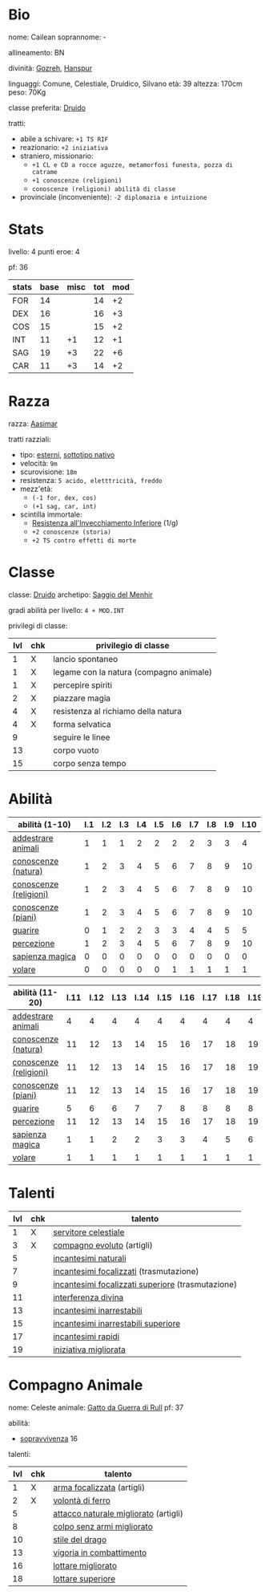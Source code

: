 # Bio

nome: Cailean
soprannome: -

allineamento: BN

divinità: [Gozreh](https://golarion.altervista.org/wiki/Gozreh), [Hanspur](https://golarion.altervista.org/wiki/Hanspur)

linguaggi: Comune, Celestiale, Druidico, Silvano
età: 39
altezza: 170cm
peso: 70Kg

classe preferita: [Druido](https://golarion.altervista.org/wiki/Druido)

tratti:
 - abile a schivare: `+1 TS RIF`
 - reazionario: `+2 iniziativa`
 - straniero, missionario: 
	 - `+1 CL e CD a rocce aguzze, metamorfosi funesta, pozza di catrame`
	 - `+1 conoscenze (religioni)`
	 - `conoscenze (religioni) abilità di classe`
 - provinciale (inconveniente): `-2 diplomazia e intuizione`

# Stats

livello: 4
punti eroe: 4

pf: 36

| stats | base | misc | tot | mod |
| ----- | ---- | ---- | --- | --- |
| FOR   | 14   |      | 14  | +2  |
| DEX   | 16   |      | 16  | +3  |
| COS   | 15   |      | 15  | +2  |
| INT   | 11   | +1   | 12  | +1  |
| SAG   | 19   | +3   | 22  | +6  |
| CAR   | 11   | +3   | 14  | +2  |

# Razza

razza: [Aasimar](https://golarion.altervista.org/wiki/Razze/Aasimar)

tratti razziali:
 - tipo: [esterni](https://golarion.altervista.org/wiki/Tipo_Esterno), [sottotipo nativo](https://golarion.altervista.org/wiki/Sottotipo_Nativo)
 - velocità: `9m`
 - scurovisione: `18m`
 - resistenza: `5 acido, eletttricità, freddo`
 - mezz'età:
	 - `(-1 for, dex, cos)`
	 - `(+1 sag, car, int)`
 - scintilla immortale: 
	 - [Resistenza all'Invecchiamento Inferiore](https://golarion.altervista.org/wiki/Incantesimi/Resistenza_all%27Invecchiamento_Inferiore) (1/g)
	 - `+2 conoscenze (storia)`
	 - `+2 TS contro effetti di morte`

# Classe

classe: [Druido](https://golarion.altervista.org/wiki/Druido)
archetipo: [Saggio del Menhir](https://golarion.altervista.org/wiki/Druido/Archetipi#Saggio_del_Menhir)

gradi abilità per livello: `4 + MOD.INT`

privilegi di classe:

| lvl | chk | privilegio di classe                    |
| --- | --- | --------------------------------------- |
| 1   | X   | lancio spontaneo                        |
| 1   | X   | legame con la natura (compagno animale) |
| 1   | X   | percepire spiriti                       |
| 2   | X   | piazzare magia                          |
| 4   | X   | resistenza al richiamo della natura     |
| 4   | X   | forma selvatica                         |
| 9   |     | seguire le linee                        |
| 13  |     | corpo vuoto                             |
| 15  |     | corpo senza tempo                       |

# Abilità

| abilità (1-10)                                                                | l.1 | l.2 | l.3 | l.4 | l.5 | l.6 | l.7 | l.8 | l.9 | l.10 |
| ----------------------------------------------------------------------------- | --- | --- | --- | --- | --- | --- | --- | --- | --- | ---- |
| [addestrare animali](https://golarion.altervista.org/wiki/Addestrare_Animali) | 1   | 1   | 1   | 2   | 2   | 2   | 2   | 3   | 3   | 4    |
| [conoscenze (natura)](https://golarion.altervista.org/wiki/Conoscenze)        | 1   | 2   | 3   | 4   | 5   | 6   | 7   | 8   | 9   | 10   |
| [conoscenze (religioni)](https://golarion.altervista.org/wiki/Conoscenze)     | 1   | 2   | 3   | 4   | 5   | 6   | 7   | 8   | 9   | 10   |
| [conoscenze (piani)](https://golarion.altervista.org/wiki/Conoscenze)         | 1   | 2   | 3   | 4   | 5   | 6   | 7   | 8   | 9   | 10   |
| [guarire](https://golarion.altervista.org/wiki/Guarire)                       | 0   | 1   | 2   | 2   | 3   | 3   | 4   | 4   | 5   | 5    |
| [percezione](https://golarion.altervista.org/wiki/Percezione)                 | 1   | 2   | 3   | 4   | 5   | 6   | 7   | 8   | 9   | 10   |
| [sapienza magica](https://golarion.altervista.org/wiki/Sapienza_Magica)       | 0   | 0   | 0   | 0   | 0   | 0   | 0   | 0   | 0   | 0    |
| [volare](https://golarion.altervista.org/wiki/Volare)                         | 0   | 0   | 0   | 0   | 0   | 1   | 1   | 1   | 1   | 1    |

| abilità (11-20)                                                               | l.11 | l.12 | l.13 | l.14 | l.15 | l.16 | l.17 | l.18 | l.19 | l.20 |
| ----------------------------------------------------------------------------- | ---- | ---- | ---- | ---- | ---- | ---- | ---- | ---- | ---- | ---- |
| [addestrare animali](https://golarion.altervista.org/wiki/Addestrare_Animali) | 4    | 4    | 4    | 4    | 4    | 4    | 4    | 4    | 4    | 4    |
| [conoscenze (natura)](https://golarion.altervista.org/wiki/Conoscenze)        | 11   | 12   | 13   | 14   | 15   | 16   | 17   | 18   | 19   | 20   |
| [conoscenze (religioni)](https://golarion.altervista.org/wiki/Conoscenze)     | 11   | 12   | 13   | 14   | 15   | 16   | 17   | 18   | 19   | 20   |
| [conoscenze (piani)](https://golarion.altervista.org/wiki/Conoscenze)         | 11   | 12   | 13   | 14   | 15   | 16   | 17   | 18   | 19   | 20   |
| [guarire](https://golarion.altervista.org/wiki/Guarire)                       | 5    | 6    | 6    | 7    | 7    | 8    | 8    | 8    | 8    | 8    |
| [percezione](https://golarion.altervista.org/wiki/Percezione)                 | 11   | 12   | 13   | 14   | 15   | 16   | 17   | 18   | 19   | 20   |
| [sapienza magica](https://golarion.altervista.org/wiki/Sapienza_Magica)       | 1    | 1    | 2    | 2    | 3    | 3    | 4    | 5    | 6    | 7    |
| [volare](https://golarion.altervista.org/wiki/Volare)                         | 1    | 1    | 1    | 1    | 1    | 1    | 1    | 1    | 1    | 1    |

# Talenti

| lvl | chk | talento                                                                                                                     |
| --- | --- | --------------------------------------------------------------------------------------------------------------------------- |
| 1   | X   | [servitore celestiale](https://golarion.altervista.org/wiki/Servitore_Celestiale)                                           |
| 3   | X   | [compagno evoluto](https://golarion.altervista.org/wiki/Compagno_Evoluto) (artigli)                                         |
| 5   |     | [incantesimi naturali](https://golarion.altervista.org/wiki/Incantesimi_Naturali)                                           |
| 7   |     | [incantesimi focalizzati](https://golarion.altervista.org/wiki/Incantesimi_Focalizzati) (trasmutazione)                     |
| 9   |     | [incantesimi focalizzati superiore](https://golarion.altervista.org/wiki/Incantesimi_Focalizzati_Superiore) (trasmutazione) |
| 11  |     | [interferenza divina](https://golarion.altervista.org/wiki/Interferenza_Divina)                                             |
| 13  |     | [incantesimi inarrestabili](https://golarion.altervista.org/wiki/Incantesimi_Inarrestabili)                                 |
| 15  |     | [incantesimi inarrestabili superiore](https://golarion.altervista.org/wiki/Incantesimi_Inarrestabili_Superiore)             |
| 17  |     | [incantesimi rapidi](https://golarion.altervista.org/wiki/Incantesimi_Rapidi)                                               |
| 19  |     | [iniziativa migliorata](https://golarion.altervista.org/wiki/Iniziativa_Migliorata)                                         |


# Compagno Animale

nome: Celeste
animale: [Gatto da Guerra di Rull](https://golarion.altervista.org/wiki/Druido/Compagni_Animali#Gatto_da_Guerra_di_Rull)
pf: 37

abilità:
 - [sopravvivenza](https://golarion.altervista.org/wiki/Sopravvivenza) 16

talenti:

| lvl | chk | talento                                                                                                   |
| --- | --- | --------------------------------------------------------------------------------------------------------- |
| 1   | X   | [arma focalizzata](https://golarion.altervista.org/wiki/Arma_Focalizzata) (artigli)                       |
| 2   | X   | [volontà di ferro](https://golarion.altervista.org/wiki/Volont%C3%A0_di_Ferro)                            |
| 5   |     | [attacco naturale migliorato](https://golarion.altervista.org/wiki/Attacco_Naturale_Migliorato) (artigli) |
| 8   |     | [colpo senz armi migliorato](https://golarion.altervista.org/wiki/Colpo_Senz%27Armi_Migliorato)           |
| 10  |     | [stile del drago](https://golarion.altervista.org/wiki/Stile_del_Drago)                                   |
| 13  |     | [vigoria in combattimento](https://golarion.altervista.org/wiki/Vigoria_in_Combattimento)                 |
| 16  |     | [lottare migliorato](https://golarion.altervista.org/wiki/Lottare_Migliorato)                             |
| 18  |     | [lottare superiore](https://golarion.altervista.org/wiki/Lottare_Superiore)                               |

